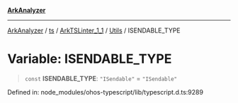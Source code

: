 [**ArkAnalyzer**](../../../../../../../../README.md)

***

[ArkAnalyzer](../../../../../../../../globals.md) / [ts](../../../../../README.md) / [ArkTSLinter\_1\_1](../../../README.md) / [Utils](../README.md) / ISENDABLE\_TYPE

# Variable: ISENDABLE\_TYPE

> `const` **ISENDABLE\_TYPE**: `"ISendable"` = `"ISendable"`

Defined in: node\_modules/ohos-typescript/lib/typescript.d.ts:9289
